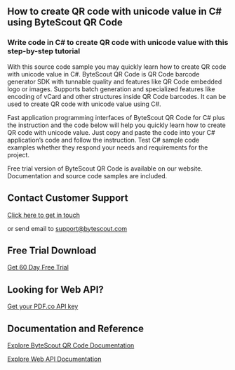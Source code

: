 ## How to create QR code with unicode value in C# using ByteScout QR Code

### Write code in C# to create QR code with unicode value with this step-by-step tutorial

With this source code sample you may quickly learn how to create QR code with unicode value in C#. ByteScout QR Code is QR Code barcode generator SDK with tunnable quality and features like QR Code embedded logo or images. Supports batch generation and specialized features like encoding of vCard and other structures inside QR Code barcodes. It can be used to create QR code with unicode value using C#.

Fast application programming interfaces of ByteScout QR Code for C# plus the instruction and the code below will help you quickly learn how to create QR code with unicode value. Just copy and paste the code into your C# application’s code and follow the instruction. Test C# sample code examples whether they respond your needs and requirements for the project.

Free trial version of ByteScout QR Code is available on our website. Documentation and source code samples are included.

## Contact Customer Support

[Click here to get in touch](https://bytescout.zendesk.com/hc/en-us/requests/new?subject=ByteScout%20QR%20Code%20Question)

or send email to [support@bytescout.com](mailto:support@bytescout.com?subject=ByteScout%20QR%20Code%20Question) 

## Free Trial Download

[Get 60 Day Free Trial](https://bytescout.com/download/web-installer?utm_source=github-readme)

## Looking for Web API? 

[Get your PDF.co API key](https://pdf.co/documentation/api?utm_source=github-readme)

## Documentation and Reference

[Explore ByteScout QR Code Documentation](https://bytescout.com/documentation/index.html?utm_source=github-readme)

[Explore Web API Documentation](https://pdf.co/documentation/api?utm_source=github-readme)